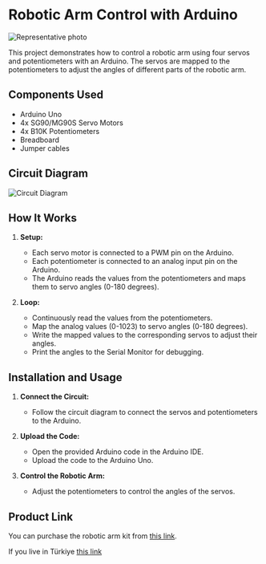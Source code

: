 # Robotic Arm Control with Arduino
![Representative photo](Arduino-4-Axis-Robotic-Arm-Control\media\representative-photo.jpg)

This project demonstrates how to control a robotic arm using four servos and potentiometers with an Arduino. The servos are mapped to the potentiometers to adjust the angles of different parts of the robotic arm.


## Components Used

- Arduino Uno
- 4x SG90/MG90S Servo Motors
- 4x B10K Potentiometers
- Breadboard
- Jumper cables

## Circuit Diagram

![Circuit Diagram](Arduino-4-Axis-Robotic-Arm-Control\media\Arduino-4-Axis-Robotic-Arm-Control-Image-Schematics.png)


## How It Works

1. **Setup:**
   - Each servo motor is connected to a PWM pin on the Arduino.
   - Each potentiometer is connected to an analog input pin on the Arduino.
   - The Arduino reads the values from the potentiometers and maps them to servo angles (0-180 degrees).

2. **Loop:**
   - Continuously read the values from the potentiometers.
   - Map the analog values (0-1023) to servo angles (0-180 degrees).
   - Write the mapped values to the corresponding servos to adjust their angles.
   - Print the angles to the Serial Monitor for debugging.

## Installation and Usage

1. **Connect the Circuit:**
   - Follow the circuit diagram to connect the servos and potentiometers to the Arduino.

2. **Upload the Code:**
   - Open the provided Arduino code in the Arduino IDE.
   - Upload the code to the Arduino Uno.

3. **Control the Robotic Arm:**
   - Adjust the potentiometers to control the angles of the servos.

## Product Link

You can purchase the robotic arm kit from [this link](https://www.amazon.com/Robot-Acrylic-Rotating-Mechanical-Arduino/dp/B09SFFVDPH/ref=sr_1_9?crid=2YBWR6COI4LOG&dib=eyJ2IjoiMSJ9.tj97t4e_zbZp7634PlclYbWkkwRWUpNQJ0vFUBg2KQFCXnirG3YPHdqIBrVJomsIS1LLsMyveMDUULT9VWVl_jmNXC7LmrSWrLjvdaahRhIGo3FNO_DS9YfDM5o2YgoZKmd6MHgu-mGlNPNYgXLCVcA6UofhgQfrHzkpzFhpLQzOseMQ8RS6k7trkTsp93gPChIX_8bOvFDmt2T9ru6wT32IHJ1ZUEZrcLuFbMQ0QW8AwG0JQvKm5ZtcCyE9pDY798GQOt8ZAXfMq5tAUL_lU-MNoVEMXIMh-9gX9bg730s.-hr1hpaMwQdxd8sBXszRbe2h4-nW_JyXRdZxYY4g6rg&dib_tag=se&keywords=robot+arm+arduino&qid=1719349776&sprefix=Robotic+Arm+Arduino%2Caps%2C227&sr=8-9).

If you live in Türkiye [this link](https://www.robotistan.com/pleksi-robot-kol-arduino-uyumlu) 
